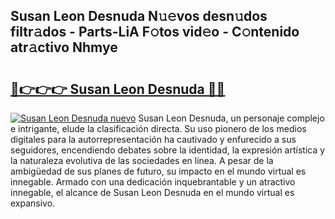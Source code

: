 ## Susan Leon Desnuda N𝚞𝚎vos desn𝚞dos filtr𝚊dos - Parts-LiA F𝚘tos vid𝚎o - C𝚘ntenido atr𝚊ctivo Nhmye

# <h2><a href="http://mb8j8kw.tromn.icu/?c=Susan+Leon+Desnuda">🔗👉👉👉 Susan Leon Desnuda 🔗🔗</a></h2>

[![Susan Leon Desnuda nuevo](https://i.imgur.com/pEAQMta.gif)](http://mb8j8kw.tromn.icu/?c=Susan+Leon+Desnuda)
Susan Leon Desnuda, un personaje complejo e intrigante, elude la clasificación directa. Su uso pionero de los medios digitales para la autorrepresentación ha cautivado y enfurecido a sus seguidores, encendiendo debates sobre la identidad, la expresión artística y la naturaleza evolutiva de las sociedades en línea. A pesar de la ambigüedad de sus planes de futuro, su impacto en el mundo virtual es innegable. Armado con una dedicación inquebrantable y un atractivo innegable, el alcance de Susan Leon Desnuda en el mundo virtual es expansivo.
